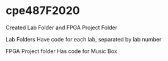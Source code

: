 # cpe487F2020

Created Lab Folder and FPGA Project Folder

Lab Folders
  Have code for each lab, separated by lab number
  
FPGA Project folder
  Has code for Music Box
